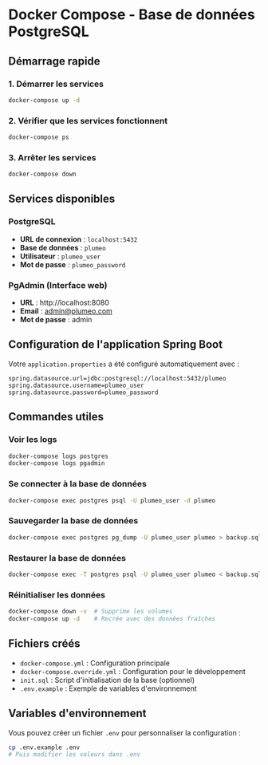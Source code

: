 # Docker Compose - Base de données PostgreSQL

## Démarrage rapide

### 1. Démarrer les services
```bash
docker-compose up -d
```

### 2. Vérifier que les services fonctionnent
```bash
docker-compose ps
```

### 3. Arrêter les services
```bash
docker-compose down
```

## Services disponibles

### PostgreSQL
- **URL de connexion** : `localhost:5432`
- **Base de données** : `plumeo`
- **Utilisateur** : `plumeo_user`
- **Mot de passe** : `plumeo_password`

### PgAdmin (Interface web)
- **URL** : http://localhost:8080
- **Email** : admin@plumeo.com
- **Mot de passe** : admin

## Configuration de l'application Spring Boot

Votre `application.properties` a été configuré automatiquement avec :
```properties
spring.datasource.url=jdbc:postgresql://localhost:5432/plumeo
spring.datasource.username=plumeo_user
spring.datasource.password=plumeo_password
```

## Commandes utiles

### Voir les logs
```bash
docker-compose logs postgres
docker-compose logs pgadmin
```

### Se connecter à la base de données
```bash
docker-compose exec postgres psql -U plumeo_user -d plumeo
```

### Sauvegarder la base de données
```bash
docker-compose exec postgres pg_dump -U plumeo_user plumeo > backup.sql
```

### Restaurer la base de données
```bash
docker-compose exec -T postgres psql -U plumeo_user plumeo < backup.sql
```

### Réinitialiser les données
```bash
docker-compose down -v  # Supprime les volumes
docker-compose up -d    # Recrée avec des données fraîches
```

## Fichiers créés

- `docker-compose.yml` : Configuration principale
- `docker-compose.override.yml` : Configuration pour le développement
- `init.sql` : Script d'initialisation de la base (optionnel)
- `.env.example` : Exemple de variables d'environnement

## Variables d'environnement

Vous pouvez créer un fichier `.env` pour personnaliser la configuration :
```bash
cp .env.example .env
# Puis modifier les valeurs dans .env
```